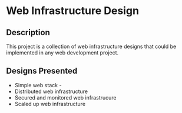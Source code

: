 # Web Infrastructure Design

## Description

This project is a collection of web infrastructure designs that could be implemented in any web development project.

## Designs Presented

+ Simple web stack - 
+ Distributed web infrastructure 
+ Secured and monitored web infrastrucure 
+ Scaled up web infrastructure 
